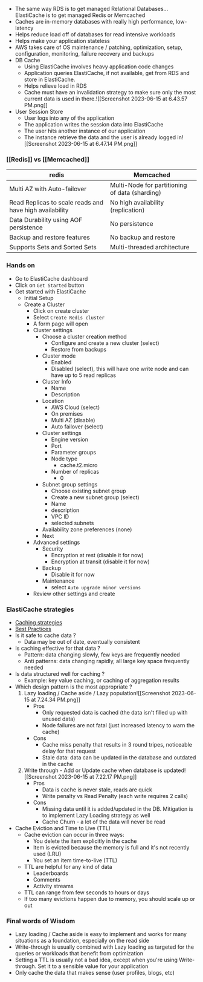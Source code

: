 - The same way RDS is to get managed Relational Databases... ElastiCache is to get managed Redis or Memcached
- Caches are in-memory databases with really high performance, low-latency
- Helps reduce load off of databases for read intensive workloads
- Helps make your application stateless
- AWS takes care of OS maintenance / patching, optimization, setup, configuration, monitoring, failure recovery and backups
- DB Cache
	- Using ElastiCache involves heavy application code changes
	- Application queries ElastiCache, if not available, get from RDS and store in ElastiCache.
	- Helps relieve load in RDS
	- Cache must have an invalidation strategy to make sure only the most current data is used in there.![[Screenshot 2023-06-15 at 6.43.57 PM.png]]
- User Session Store
	- User logs into any of the application
	- The application writes the session data into ElastiCache
	- The user hits another instance of our application
	- The instance retrieve the data and the user is already logged in![[Screenshot 2023-06-15 at 6.47.14 PM.png]]
### [[Redis]] vs [[Memcached]]

redis | Memcached
--- |--- 
Multi AZ with Auto-failover | Multi-Node for partitioning of data (sharding)
Read Replicas to scale reads and have high availability | No high availability (replication)
Data Durability using AOF persistence | No persistence
Backup and restore features | No backup and restore
Supports Sets and Sorted Sets | Multi-threaded architecture

### Hands on
- Go to ElastiCache dashboard
- Click on `Get Started` button
- Get started with ElastiCache
	- Initial Setup
	- Create a Cluster
		- Click on create cluster
		- Select `Create Redis cluster`
		- A form page will open
		- Cluster settings
			- Choose a cluster creation method
				- Configure and create a new cluster (select)
				- Restore from backups
			- Cluster mode
				- Enabled
				- Disabled (select), this will have one write node and can have up to 5 read replicas
			- Cluster Info
				- Name
				- Description
			- Location
				- AWS Cloud (select)
				- On premises
				- Multi AZ (disable)
				- Auto failover (select)
			- Cluster settings
				-  Engine version
				- Port
				- Parameter groups
				- Node type
					- cache.t2.micro
				- Number of replicas
					- 0
			- Subnet group settings
				- Choose existing subnet group
				- Create a new subnet group (select)
				- Name
				- description
				- VPC ID
				- selected subnets
			- Availability zone preferences (none)
			- Next
		- Advanced settings
			- Security
				- Encryption at rest (disable it for now)
				- Encryption at transit (disable it for now)
			- Backup
				- Disable it for now
			- Maintenance
				- select `Auto upgrade minor versions`
		- Review other settings and create

### ElastiCache strategies
- [Caching strategies](https://docs.aws.amazon.com/AmazonElastiCache/latest/mem-ug/Strategies.html)
- [Best Practices](https://aws.amazon.com/caching/best-practices/)
- Is it safe to cache data ?
	- Data may be out of date, eventually consistent
- Is caching effective for that data ?
	- Pattern: data changing slowly, few keys are frequently needed
	- Anti patterns: data changing rapidly, all large key space frequently needed
- Is data structured well for caching ?
	- Example: key value caching, or caching of aggregation results
- Which design pattern is the most appropriate ?
	1. Lazy loading / Cache aside / Lazy population![[Screenshot 2023-06-15 at 7.24.34 PM.png]]
		- Pros
			- Only requested data is cached (the data isn't filled up with unused data)
			- Node failures are not fatal (just increased latency to warn the cache)
		- Cons
			- Cache miss penalty that results in 3 round tripes, noticeable delay for that request
			- Stale data: data can be updated in the database and outdated in the cache
	2.  Write through - Add or Update cache when database is updated![[Screenshot 2023-06-15 at 7.22.17 PM.png]]
		- Pros
			- Data is cache is never stale, reads are quick
			- Write penalty vs Read Penalty (each write requires 2 calls)
		- Cons
			- Missing data until it is added/updated in the DB. Mitigation is to implement Lazy Loading strategy as well
			- Cache Churn - a lot of the data will never be read
- Cache Eviction and Time to Live (TTL)
	- Cache eviction can occur in three ways:
		- You delete the item explicitly in the cache
		- Item is evicted because the memory is full and it's not recently used (LRU)
		- You set an item time-to-live (TTL)
	- TTL are helpful for any kind of data
		- Leaderboards
		- Comments
		- Activity streams
	- TTL can range from few seconds to hours or days
	- If too many evictions happen due to memory, you should scale up or out

### Final words of Wisdom
- Lazy loading / Cache aside is easy to implement and works for many situations as a foundation, especially on the read side
- Write-through is usually combined with Lazy loading as targeted for the queries or workloads that benefit from optimization
- Setting a TTL is usually not a bad idea, except when you're using Write-through. Set it to a sensible value for your application
- Only cache the data that makes sense (user profiles, blogs, etc)



